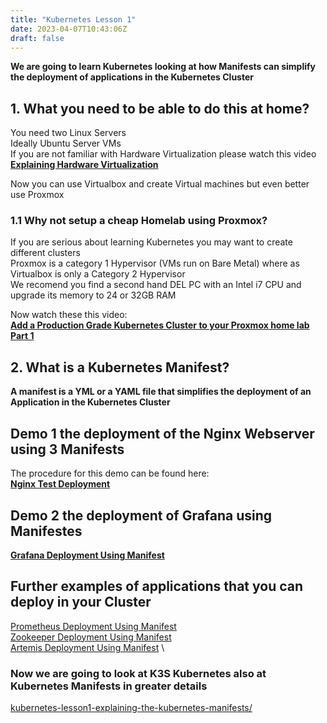 ```yaml
---
title: "Kubernetes Lesson 1"
date: 2023-04-07T10:43:06Z
draft: false
---
```

**We are going to learn Kubernetes looking at how Manifests can simplify the deployment of applications in the Kubernetes Cluster**

## 1. What you need to be able to do this at home?
You need two Linux Servers \
Ideally Ubuntu Server VMs \
If you are not familiar with Hardware Virtualization please watch this video \
**[Explaining Hardware Virtualization](https://www.youtube.com/watch?v=4c_OILm4tf0)** 

Now you can use Virtualbox and create Virtual machines but even better use Proxmox

### 1.1 Why not setup a cheap Homelab using Proxmox?
If you are serious about learning Kubernetes you may want to create different clusters \
Proxmox is a category 1 Hypervisor (VMs run on Bare Metal) where as Virtualbox is only a Category 2 Hypervisor \
We recomend you find a second hand DEL PC with an Intel i7 CPU and upgrade its memory to 24 or 32GB RAM 

Now watch these this video: \
**[Add a Production Grade Kubernetes Cluster to your Proxmox home lab Part 1](https://www.youtube.com/watch?v=MsHewlV75SA)**

## 2. What is a Kubernetes Manifest?
**A manifest is a YML or a YAML file that simplifies the deployment of an Application in the Kubernetes Cluster** 

## Demo 1 the deployment of the Nginx Webserver using 3 Manifests
The procedure for this demo can be found here: \
**[Nginx Test Deployment](http://rino.kozow.com/kubernetes/posts/nginx-test-deployment/)**

## Demo 2 the deployment of Grafana using Manifestes

**[Grafana Deployment Using Manifest](http://rino.kozow.com/kubernetes/posts/grafana-deployment-using-manifest/)**

## Further examples of applications that you can deploy in your Cluster
[Prometheus Deployment Using Manifest](http://rino.kozow.com/kubernetes/posts/prometheus-deployment-using-manifest/) \
[Zookeeper Deployment Using Manifest](http://rino.kozow.com/kubernetes/posts/zookeeper-deployment-using-manifest/) \
[Artemis Deployment Using Manifest](http://rino.kozow.com/kubernetes/posts/artemis-deployment-using-manifest/) \

### Now we are going to look at K3S Kubernetes also at Kubernetes Manifests in greater details

[kubernetes-lesson1-explaining-the-kubernetes-manifests/](http://rino.kozow.com/kubernetes/posts/kubernetes-lesson1-explaining-the-kubernetes-manifests/)
